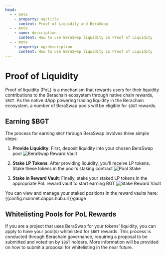 ```yaml
---
head:
  - - meta
    - property: og:title
      content: Proof of Liquidity and BeraSwap
  - - meta
    - name: description
      content: How to use BeraSwap liquidity in Proof of Liquidity
  - - meta
    - property: og:description
      content: How to use BeraSwap liquidity in Proof of Liquidity
---
```


<script setup>
  import config from '@berachain/config/constants.json';
</script>

# Proof of Liquidity

Proof of liquidity (PoL) is a mechanism that rewards users for their liquidity contributions to the Berachain ecosystem through native chain rewards, `$BGT`. As the native dApp powering trading liquidity in the Berachain ecosystem, a number of BeraSwap pools will be eligible for `$BGT` rewards.

## Earning $BGT

The process for earning `$BGT` through BeraSwap involves three simple steps:

1. **Provide Liquidity**: First, deposit liquidity into your chosen BeraSwap pool
   ![BeraSwap Reward Vault](/assets/reward_vaults.png)

2. **Stake LP Tokens**: After providing liquidity, you'll receive LP tokens. Stake these tokens in the pool's staking contract
   ![Pool Stake](/assets/pool_stake_pol.png)

3. **Stake in Reward Vault**: Finally, stake your staked LP tokens in the appropriate PoL reward vault to start earning BGT
   ![Stake Reward Vault](/assets/stake_reward_vault.png)

You can view and manage your staked positions in the reward vaults here:
{{config.mainnet.dapps.hub.url}}gauge

## Whitelisting Pools for PoL Rewards

If you are a project that uses BeraSwap for your tokens' liquidity, you can apply to have your pool(s) whitelisted for `$BGT` rewards. This process is conducted through Berachain governance, requiring a proposal to be submitted and voted on by `$BGT` holders. More information will be provided on how to submit a proposal for whitelisting in the near future.
